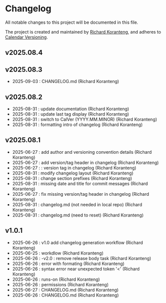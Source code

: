 # Changelog
All notable changes to this project will be documented in this file.

The project is created and maintained by [Richard Koranteng](https://rkkoranteng.com), and adheres to [Calendar Versioning](https://calver.org/).

## v2025.08.4
## v2025.08.3
- 2025-09-03 : CHANGELOG.md (Richard Koranteng)

## v2025.08.2
- 2025-08-31 : update documentation (Richard Koranteng)
- 2025-08-31 : update last tag display (Richard Koranteng)
- 2025-08-31 : switch to CalVer (YYYY.MM.MINOR) (Richard Koranteng)
- 2025-08-31 : formatting intro of changelog (Richard Koranteng)

## v2025.08.1
- 2025-06-27 : add author and versioning convention details (Richard Koranteng)
- 2025-06-27 : add version/tag header in changelog (Richard Koranteng)
- 2025-06-27 : : version tag in changelog (Richard Koranteng)
- 2025-08-31 : modify changelog layout (Richard Koranteng)
- 2025-08-31 : change section prefixes (Richard Koranteng)
- 2025-08-31 : missing date and title for commit messages (Richard Koranteng)
- 2025-06-27 : fix missing version/tag header in changelog (Richard Koranteng)
- 2025-08-31 : changelog.md (not needed in local repo) (Richard Koranteng)
- 2025-08-31 : changelog.md (need to reset) (Richard Koranteng)

## v1.0.1
- 2025-06-26 : v1.0 add changelog generation workflow (Richard Koranteng)
- 2025-06-25 : workdlow (Richard Koranteng)
- 2025-06-26 : -v2.0 : remove release body task (Richard Koranteng)
- 2025-06-26 : error with formating (Richard Koranteng)
- 2025-06-26 : syntax error near unexpected token '<' (Richard Koranteng)
- 2025-06-26 : runs-on (Richard Koranteng)
- 2025-06-26 : permissions (Richard Koranteng)
- 2025-06-27 : CHANGELOG.md (Richard Koranteng)
- 2025-06-26 : CHANGELOG.md (Richard Koranteng)

